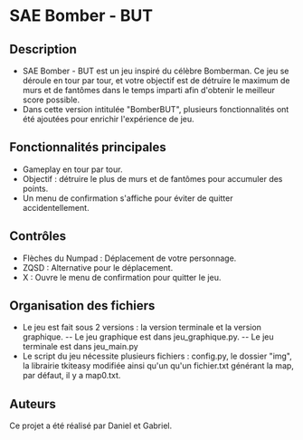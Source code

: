 # SAE Bomber - BUT

## Description

- SAE Bomber - BUT est un jeu inspiré du célèbre Bomberman. Ce jeu se déroule en tour par tour, et votre objectif est de détruire le maximum de murs et de fantômes dans le temps imparti afin d'obtenir le meilleur score possible.
- Dans cette version intitulée "BomberBUT", plusieurs fonctionnalités ont été ajoutées pour enrichir l'expérience de jeu.

## Fonctionnalités principales

- Gameplay en tour par tour.
- Objectif : détruire le plus de murs et de fantômes pour accumuler des points.
- Un menu de confirmation s'affiche pour éviter de quitter accidentellement.

## Contrôles

- Flèches du Numpad : Déplacement de votre personnage.
- ZQSD : Alternative pour le déplacement.
- X : Ouvre le menu de confirmation pour quitter le jeu.

## Organisation des fichiers
- Le jeu est fait sous 2 versions : la version terminale et la version graphique.
-- Le jeu graphique est dans jeu_graphique.py.
-- Le jeu terminale est dans jeu_main.py
- Le script du jeu nécessite plusieurs fichiers : config.py, le dossier "img", la librairie tkiteasy modifiée ainsi qu'un qu'un fichier.txt générant la map, par défaut, il y a map0.txt.


## Auteurs
Ce projet a été réalisé par Daniel et Gabriel.


